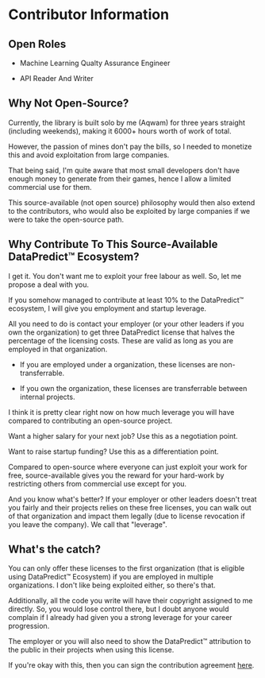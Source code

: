# Contributor Information

## Open Roles

* Machine Learning Qualty Assurance Engineer

* API Reader And Writer

## Why Not Open-Source?

Currently, the library is built solo by me (Aqwam) for three years straight (including weekends), making it 6000+ hours worth of work of total.

However, the passion of mines don't pay the bills, so I needed to monetize this and avoid exploitation from large companies.

That being said, I'm quite aware that most small developers don't have enough money to generate from their games, hence I allow a limited commercial use for them.

This source-available (not open source) philosophy would then also extend to the contributors, who would also be exploited by large companies if we were to take the open-source path.

## Why Contribute To This Source-Available DataPredict™ Ecosystem?

I get it. You don't want me to exploit your free labour as well. So, let me propose a deal with you.

If you somehow managed to contribute at least 10% to the DataPredict™ ecosystem, I will give you employment and startup leverage.

All you need to do is contact your employer (or your other leaders if you own the organization) to get three DataPredict license that halves the percentage of the licensing costs. These are valid as long as you are employed in that organization.

* If you are employed under a organization, these licenses are non-transferrable.

* If you own the organization, these licenses are transferrable between internal projects.

I think it is pretty clear right now on how much leverage you will have compared to contributing an open-source project.

Want a higher salary for your next job? Use this as a negotiation point.

Want to raise startup funding? Use this as a differentiation point.

Compared to open-source where everyone can just exploit your work for free, source-available gives you the reward for your hard-work by restricting others from commercial use except for you.

And you know what's better? If your employer or other leaders doesn't treat you fairly and their projects relies on these free licenses, you can walk out of that organization and impact them legally (due to license revocation if you leave the company). We call that "leverage".

## What's the catch?

You can only offer these licenses to the first organization (that is eligible using DataPredict™ Ecosystem) if you are employed in multiple organizations. I don't like being exploited either, so there's that.

Additionally, all the code you write will have their copyright assigned to me directly. So, you would lose control there, but I doubt anyone would complain if I already had given you a strong leverage for your career progression.

The employer or you will also need to show the DataPredict™ attribution to the public in their projects when using this license.

If you're okay with this, then you can sign the contribution agreement [here]().
